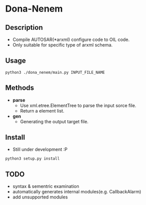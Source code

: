 # Dona-Nenem

## Description
* Compile AUTOSAR(*arxml) configure code to OIL code.
* Only suitable for specific type of arxml schema.

## Usage
```
python3 ./dona_nenem/main.py INPUT_FILE_NAME
```

## Methods
* **parse**
  * Use xml.etree.ElementTree to parse the input sorce file.
  * Return a element list.
* **gen**
  * Generating the output target file.

## Install
* Still under development :P
```
python3 setup.py install
```

## TODO
+ syntax & sementric examination
+ automatically generates internal modules(e.g. CallbackAlarm)
+ add unsupported modules
